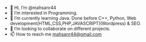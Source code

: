 - 👋 Hi, I’m @mahsanr44
- 👀 I’m interested in Programming.
- 🌱 I’m currently learning Java. Done before C++, Python, Web development(HTML,CSS,PHP,JAVASCRIPT)(Wordpress) & SEO.
- 💞️ I’m looking to collaborate on different projects.
- 📫 How to reach me mahsanr44@gmail.com

<!---
mahsanr44/mahsanr44 is a ✨ special ✨ repository because its `README.md` (this file) appears on your GitHub profile.
You can click the Preview link to take a look at your changes.
--->
